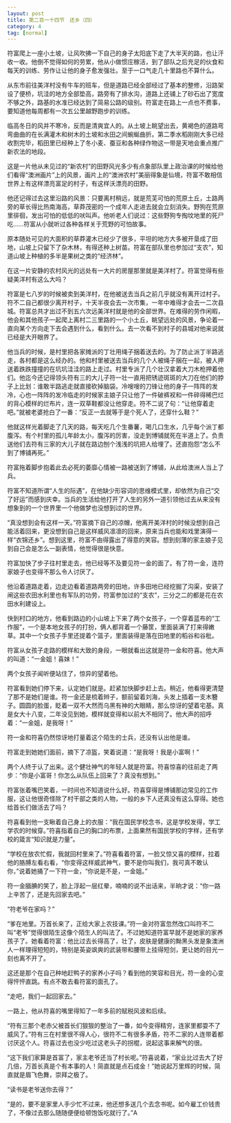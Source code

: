 ```yaml
---
layout: post
title: 第二百一十四节　还乡（四）
category: 4
tag: [normal]
---
```


符富爬上一座小土坡，让风吹拂一下自己的身子太阳底下走了大半天的路，也让汗收一收。他倒不觉得如何的劳累，他从小做惯庄稼活，到了部队之后充足的伙食和每天的训练、劳作让让他的身子愈发强壮。至于一口气走几十里路也不算什么。

从东市前往美洋村没有牛车的班车，但是道路已经全部经过了基本的整修，沿路架设了便桥，坑洼的地方全部垫高，路旁有了排水沟，道路上还铺上了砂石出了宽度不够之外，路基的水准已经达到了简易公路的级别。符富走在路上一点也不费事，要知道他每周都有一次五公里越野跑步的训练。

临高冬日的风并不寒冷，反而是清爽宜人的。从土坡上眺望出去，黄褐色的道路弯弯曲曲的在长满灌木和树木的土坡和水田之间蜿蜒曲折。第二季水稻刚刚大多已经收割完毕，稻田里已经种上了冬小麦、蚕豆和各种绿作物这一带是天地会重点推广新农法的地段。

这是一片他从未见过的“新农村”的田野风光多少有点象部队里上政治课的时候给他们看得“澳洲画片”上的风景，画片上的“澳洲农村”美丽得象是仙境，符富不敢相信世界上有这样漂亮富足的村子，有这样沃漂亮的田野。

他还记得过去这里沿路的风景：只要离村稍远，就是荒芜可怕的荒原土丘，土路两旁的草长得比热南海高，草莽茂密的一个成年人走进去就会立刻消失。野狗在荒原里徘徊，发出可怕的低低的吠叫声。他听老人们说过：这些野狗专掏坟地里的死尸吃……符富从小就听过各种各样关于荒野的可怕故事。

原本随处可见的大面积的草莽灌木已经少了很多，平坦的地方大多被开垦成了田地，山坡上只留下了杂木林，有得还种上树苗。符富在部队里也参加过“支农”，知道山坡上种植的多半是果树之类的“经济林”。

在这一片安静的农村风光的远处有一大片的房屋那里就是美洋村了。符富觉得有些疑美洋村有这么大吗？

符富是七八岁的时候被卖到美洋村，在他被送去当兵之前几乎就没有离开过村子。符不二自己都很少离开村子，十天半夜会去一次市集，一年中难得才会去一二次县城。符富总共才出过不到五六次远美洋村就是他的全部世界。在难得的劳作闲暇，他会和其他孩子一起爬上离村二三里路的一个小土丘，眺望远处的风景，争论着一直向某个方向走下去会遇到什么，看到什么。去一次看不到村子的县城对他来说就已经是大开眼界了。

他当兵的时候，是村里把各家摊派的丁壮用绳子捆着送去的。为了防止派丁半路逃走，各村都是这么经办的。他和村里被送去当兵的几个人被绳子捆在一起，被人押送着跌跌撞撞的在坑坑洼洼的路上走过。村里专派了几个壮汉拿着大刀木枪押着他们。他迄今还记得领头符有三的大儿子符一壮一直用把锈迹斑斑的大刀在他们的脖子上比划：谁敢半路逃走就直接砍掉脑袋。冷嗖嗖的刀锋让他的身子一阵阵的发冷，心也一阵阵的发冷临走的时候家主娘子只让他了一件破裤衩和一件碎得稀巴烂的背心模样的烂布片，连一双草鞋都没让他穿走。符不二说了句：“让他穿着走吧。”就被老婆抢白了一番：“反正一去就等于是个死人了，还穿什么鞋？”

他就这样光着脚走了几天的路，每天吃几个生番薯，喝几口生水，几乎每个派丁都腹泻。有个村里的孤儿年龄太小，腹泻的厉害，没走到博铺就死在半道上了。负责送他们去符有三家的大儿子就在路边刨个浅浅的坑把人给埋了。还直抱怨“怎么不到了博铺再死。”

符富拖着脚步抱着此去必死的萎靡心情被一路被送到了博铺，从此给澳洲人当上了兵。

符富不知道所谓“人生的际遇”，在他缺少形容词的思维模式里，却依然为自己“交了好运”而感到庆幸。当兵的生活给他打开了人生的另外一道引领他过去从来没有想象到的一个世界里一个他做梦也没想到过的世界。

“真没想到会有这样一天。”符富摘下自己的凉帽，他离开美洋村的时候没想到自己能活着回来，更没想到自己是这样威风凛凛的回来，原来当兵也能和戏里演得一样“衣锦还乡”。想到这里，符富不由得露出了得意的笑容。想到刻薄的家主娘子见到自己会是怎么一副表情，他觉得很是快意。

符富加快了步子往村里走去，他已经等不及要见符一金的面了。有了符一金，连符家娘子也变得不那么令人讨厌了。

他沿着道路走着，边走边看着道路两旁的田地，许多田地已经挖掘了沟渠，安装了闸这些农田水利里也有军队的功劳，符富参加过的“支农”，三分之二的都是花在农田水利建设上。

快到村口的地方，他看到路边的小山坡上下来了两个女孩子，一个穿着蓝布的“工作服”，一个是本地女孩子的打扮，俩人都背着一个藤筐，里面装满了打来得嫩草。其中一个女孩子手里还提着个篮子，里面装得是落在田地里的稻谷和谷秕。

符富从女孩子走路的模样和大致的身段，一眼就看出这就是符一金和符喜。他大声的叫道：“一金姐！喜妹！”

两个女孩子闻听便站住了，惊异的望着他。

符富看到她们停下来，认定她们就是。赶紧加快脚步赶上去。稍近，他看得更清楚了那不是她们是谁。符一金还是梳着辫子，额前留着刘海，头发上插着一支木簪子。圆圆的脸蛋，眨着一双不大然而乌黑有神的大眼睛，那么惊讶的望着宅基。真是女大十八变，二年没见到她，模样就变得和以前大不相同了。他大声的招呼着：“一金姐，是我呀！”

符一金和符喜仍然惊讶地打量着这个陌生的士兵，还没有认出他是谁。

符富走到她她们面前，摘下了凉盔，笑着说道：“是我呀！我是小富啊！”

两个人终于认了出来。这个健壮神气的年轻人就是符富。符喜惊喜的往前走了两步：“你是小富哥！你怎么从队伍上回来了？真没有想到。”

符富张着嘴巴笑着，一时间也不知道说什么好。符喜穿得是博铺那边常见的工作服，这让他很奇怪除了村干部之类的人物，一般的乡下人还真没有这么穿得。她也给首长们做活去了吗？

符喜看到他一支瞅着自己身上的衣服：“我在国民学校念书，这是学校发得，学工学农的时候穿。”符喜指着自己的胸口的布票，上面果然有国民学校的字样，还有学校的箴言“知识就是力量”。

“学校在放农忙假，我就回村里来了。”符喜看着符富，一脸又惊又喜的模样，拉着他的胳膊左看右看，“你变得这样威武神气，要不是你叫我们，我可真不敢认你，”说着她捅了一下符一金，“你说是不是，一金姐。”

符一金腼腆的笑了，脸上浮起一层红晕，喃喃的说不出话来，半晌才说：“你一路上辛苦了，还是先回家去吧。”

“符老爷在家吗？”

“爹在地里。万首长来了，正给大家上农技课。”符一金对符富忽然改口叫符不二叫“老爷”觉得很陌生这像个陌生人的叫法了。不过她知道符富早就不是她家的家养孩子了。她看着符富：他比过去长得高了，壮了，皮肤是健康的黝黑头发是象澳洲人一样理得短短的，特别是英姿飒爽的武装带和腰带上挂得短剑，更让她的目光一刻也离不开了。

这还是那个在自己种地赶鸭子的家养小子吗？看到他的笑容和目光，符一金的心变得怦怦直跳。有点不敢去看符富的面孔了。

“走吧，我们一起回家去。”

一路上，他从符喜的嘴里得知了一年多前的赋税风波和后续。

“符有三那个老赤父被首长们狠狠的整治了一番，如今变得精穷，连家里都耍不了威风了。”符有三在村里很不得人心，很符不二有很多矛盾，符不二家的人连带着都讨厌这个人。符喜过去也没少吃过这老头子的拐棍，说起这事来解气的很。

“这下我们家算是首富了，家主老爷还当了村长呢。”符喜说着，“家业比过去大了好几倍，万首长真是个有本事的人！简直就是点石成金！”她说起万里辉的时候，简直就是眉飞色舞，崇拜之极了。

“读书是老爷送你去得？”

“是的，要不是家里人手少忙不过来，他还想多送几个去念书呢。如今雇工价钱贵了，不像过去那么随随便便给顿饱饭吃就行了。”A